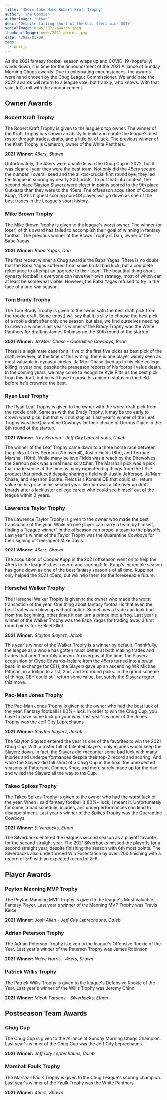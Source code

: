 ```yaml
---
title: '45ers Take Home Robert Kraft Trophy'
author: 'The Commish'
authorImage: 'ethan'
desc: 'Despite falling short of the Cup, 45ers wins OOTY'
socialImage: news/2021-awards.jpeg
thumbnailImage: news/2021-awards.jpeg
date: '2022-01-08'
tags:
  - nextjs
---
```


As the 2021 fantasy football season wraps up and COVID-19 (hopefully) winds down, it is time for the announcement of the 2021 Alliance of Sunday Morning Chugs awards. Due to extenuating circumstances, the awards were hand chosen by the Chug League Commissioner. We anticipate the 2022 awards will return to a league vote, but frankly, who knows. With that said, let's roll with the announcement.

## Owner Awards

### Robert Kraft Trophy

The Robert Kraft Trophy is given to the league's top owner. The winner of the Kraft Trophy has shown an ability to build and curate the league's best roster through trades, drafts, and a little bit of luck. The previous winner of the Kraft Trophy is Cameron, owner of the White Panthers.

**2021 Winner:** _45ers, Shawn_

Unfortunately, the 45ers were unable to win the Chug Cup in 2022, but it was clear all year they were the best team. Not only did the 45ers secure the number 1 overall seed and the all-too-crucial first round bye, they led the league in scoring by nearly 200 points. To put that into context, the second place Slayton Slayerz were closer in points scored to the 9th place Outkasts than they were to the 45ers. The offseason acquisiton of Cooper Kupp, 2021's highest scoring non-QB player, will go down as one of the best trades in the League's short history.

### Mike Brown Trophy

The Mike Brown Trophy is given to the league's worst owner. The winner (or loser) of this award has failed to accomplish their goal of winning in fantasy football. The previous winner of the Brown Trophy is Dan, owner of the Baba Yagas.

**2021 Winner:** _Baba Yagas, Dan_

The first repeat winner a Chug award is the Baba Yagas. There is no doubt that the Baba Yagas suffered from some brutal bad luck, but a complete reluctance to attempt an upgrade to their team. The beautiful thing about dynasty football is everyone can have their own strategy, most of which can at least be somewhat viable. However, the Baba Yagas refused to try in the face of a one-win season.

### Tom Brady Trophy

The Tom Brady Trophy is given to the owner with the best draft pick from the rookie draft. Some (most) will say that it is silly to choose the best pick of a rookie draft after only one season, but alas, we find ourselves needing to crown a winner. Last year's winner of the Brady Trophy was the White Panthers for drafting James Robinson in the 30th round of the startup.

**2021 Winner:** _Ja'Marr Chase - Quarantine Cowboys, Brian_

There is a legitimate case for all five of the first five picks as best pick of the draft. However, at the time of this writing, there is one player widely seen as most valuable in dynasty circles. Ja'Marr Chase lived up to his elite college billing in year one, despite the preseason reports of his football value death. In the coming years, we may come to recognize Kyle Pitts as the best pick from this draft, but he will have to prove his unicorn status on the field before he's crowned the best.

### Ryan Leaf Trophy

The Ryan Leaf Trophy is given to the owner with the worst draft pick from the rookie draft. Same as with the Brady Trophy, it may be too early to crown worst pick, but that will not stop us. Last year's winner of the Leaf Trophy was the Quarantine Cowboys for their choice of Derrius Guice in the 8th round of the startup.

**2021 Winner:** _Trey Sermon - Jeff City Leprechauns, Caleb_

The winner of the Leaf Trophy came down to a three horse race between the picks of Trey Sermon (7th overall), Justin Fields (8th), and Terrace Marshall (10th). While many believe Fields was a reach by the Direwolves, the Sermon pick was a real head scratcher. The Marshall pick was a pick that made sense at the time as many expected big things from the LSU-product that produced despite sharing a field with Justin Jefferson, Ja'Marr Chase, and Kayshon Boutte. Fields is a Konami QB that could still return value on his price in his second year. Sermon was a late riser up draft boards after a lackluster college career who could see himself out of the league within 3 years.

### Lawrence Taylor Trophy

The Lawrence Taylor Trophy is given to the owner who made the best transaction of the year. While no one player can carry a team by himself, finding a "league winner" in the offseason can propel a team to the playoffs. Last year's winner of the Taylor Trophy was the Quarantine Cowboys for their signing of free-agent Mike Davis.

**2021 Winner:** _45ers, Shawn_

The acquisition of Cooper Kupp in the 2021 offseason went on to help the 45ers to the league's best record and scoring title. Kupp's incredible season has gone down as one of the best fantasy season's of all time. Kupp not only helped the 2021 45ers, but will help them for the foreseeable future.

### Herschel Walker Trophy

The Herschel Walker Trophy is given to the owner who made the worst transaction of the year. One thing about fantasy football is that even the best trades can blow up without notice. Sometimes a trade can look bad from the beginning, other times it can turn a prince into a frog. Last year's winner of the Walker Trophy was the Baba Yagas for trading away 3 first round picks for Ezekiel Elliot.

**2021 Winner:** _Slayton Slayerz, Jacob_

This year's winner of the Walker Trophy is a winner by default. Thankfully, the league as a whole has gotten much better at both making trades and trades that aren't horribly uneven. An overpay at the time, the Slayerz acquisition of Clyde Edwards-Helaire from the 45ers turned into a brutal beat. In exchange for CEH, the Slayerz gave up an ascending WR Michael Pittman, in addition to a 1st, 2nd, and 3rd round picks. In the grand scheme of things, CEH could still return some value, but surely the Slayerz regret this move.

### Pac-Man Jones Trophy

The Pac-Man Jones Trophy is given to the owner who had the best luck of the year. Fantasy football is 80%+ luck. In order to win the Chug Cup, you have to have some luck go your way. Last year's winner of the Jones Trophy was the Jeff City Leprechauns.

**2021 Winner:** _Slayton Slayerz, Jacob_

The Slayton Slayerz entered the year as one of the favorites to win the 2021 Chug Cup. With a roster full of talented players, only injuries would keep the Slayerz down. In fact, the Slayerz did encounter some bad luck with many injuries and underperformances despite their top-2 record and scoring. And while the Slayerz did fall short of a Chug Cup in the final, the unexpected seasons of Patterson, Conner, Knox, and more surely made up for the bad and willed the Slayerz all the way to the Cup.

### Takeo Spikes Trophy

The Takeo Spikes Trophy is given to the owner who had the worst luck of the year. When I said fantasy football is 80%+ luck, I meant it. Unfortunately for some, a bad schedule, injuries, and underperformances can lead to disappointment. Last year's winner of the Spikes Trophy was the Quarantine Cowboys.

**2021 Winner:** _Silverbacks, Ethan_

The Silverbacks entered the league's second season as a playoff favorite for the second straight year. The 2021 Silverbacks missed the playoffs for a second straight year, despite finishing the season with 6th most points. The Silverbacks also underformed Win Expectation by over .200 finishing with a record of 5-9 with an expected record of 8-6.

## Player Awards

### Peyton Manning MVP Trophy

The Peyton Manning MVP Trophy is given to the league's Most Valuable Fantasy Player. Last year's winner of the Manning MVP Trophy was Travis Kelce.

**2021 Winner:** _Josh Allen - Jeff City Leprechauns, Caleb_

### Adrian Peterson Trophy

The Adrian Peterson Trophy is given to the league's Offensive Rookie of the Year. Last year's winner of the Peterson Trophy was James Robinson.

**2021 Winner:** _Najee Harris - 45ers, Shawn_

### Patrick Willis Trophy

The Patrick Willis Trophy is given to the league's Defensive Rookie of the Year. Last year's winner of the Willis Trophy was Jeremy Chinn.

**2021 Winner:** _Micah Parsons - Silverbacks, Ethan_

## Postseason Team Awards

### Chug Cup

The Chug Cup is given to the Alliance of Sunday Morning Chugs Champion. Last year's winner of the Chug Cup was the Jeff City Leprechauns.

**2021 Winner:** _Jeff City Leprechauns, Caleb_

### Marshall Faulk Trophy

The Marshall Faulk Trophy is given to the Chug League's scoring champion. Last year's winner of the Faulk Trophy was the White Panthers.

**2021 Winner:** _45ers, Shawn_
